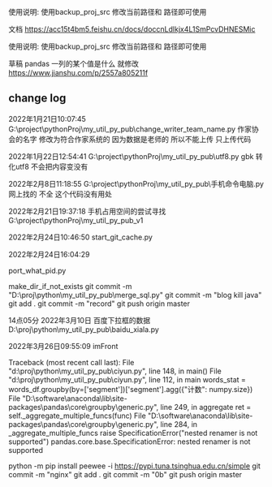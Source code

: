 使用说明: 使用backup_proj_src 修改当前路径和 路径即可使用

文档
https://acc15t4bm5.feishu.cn/docs/doccnLdlkjx4L1SmPcvDHNESMic

使用说明: 使用backup_proj_src 修改当前路径和 路径即可使用


草稿
pandas 一列的某个值是什么 就修改
https://www.jianshu.com/p/2557a805211f

## change log
2022年1月21日10:07:45
G:\project\pythonProj\my_util_py_pub\change_writer_team_name.py
作家协会的名字 修改为符合作家系统的
因为数据是老师的 所以不能上传 只上传代码

2022年1月22日12:54:41
G:\project\pythonProj\my_util_py_pub\utf8.py
gbk 转化utf8 不会把内容变没有

2022年2月8日11:18:55
G:\project\pythonProj\my_util_py_pub\手机命令电脑.py
网上找的 不全  这个代码没有用处

2022年2月21日19:37:18
手机占用空间的尝试寻找
G:\project\pythonProj\my_util_py_pub_v1

2022年2月24日10:46:50
start_git_cache.py

2022年2月24日16:04:29

port_what_pid.py

make_dir_if_not_exists
git commit -m "D:\proj\python\my_util_py_pub\merge_sql.py"
git commit -m "blog kill java"
git add .
git commit -m "record"
git push origin master

14点05分 2022年3月10日
百度下拉框的数据
D:\proj\python\my_util_py_pub\baidu_xiala.py

2022年3月26日09:55:09
imFront

Traceback (most recent call last):
  File "d:\proj\python\my_util_py_pub\ciyun.py", line 148, in <module>
    main()
  File "d:\proj\python\my_util_py_pub\ciyun.py", line 112, in main
    words_stat = words_df.groupby(by=['segment'])['segment'].agg({"计数": numpy.size})
  File "D:\software\anaconda\lib\site-packages\pandas\core\groupby\generic.py", line 249, in aggregate
    ret = self._aggregate_multiple_funcs(func)
  File "D:\software\anaconda\lib\site-packages\pandas\core\groupby\generic.py", line 284, in _aggregate_multiple_funcs
    raise SpecificationError("nested renamer is not supported")
pandas.core.base.SpecificationError: nested renamer is not supported

python -m pip install peewee  -i https://pypi.tuna.tsinghua.edu.cn/simple
git commit -m "nginx"
git add .
git commit -m "0b"
git push origin master
